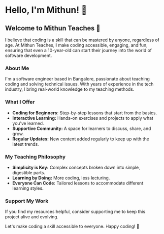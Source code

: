 # Hello, I'm Mithun! 👋

## Welcome to Mithun Teaches 🚀

I believe that coding is a skill that can be mastered by anyone, regardless of age. At Mithun Teaches, I make coding accessible, engaging, and fun, ensuring that even a 10-year-old can start their journey into the world of software development.

### About Me
I'm a software engineer based in Bangalore, passionate about teaching coding and solving technical issues. With years of experience in the tech industry, I bring real-world knowledge to my teaching methods.

### What I Offer
- **Coding for Beginners:** Step-by-step lessons that start from the basics.
- **Interactive Learning:** Hands-on exercises and projects to apply what you've learned.
- **Supportive Community:** A space for learners to discuss, share, and grow.
- **Regular Updates:** New content added regularly to keep up with the latest trends.

### My Teaching Philosophy
- **Simplicity is Key:** Complex concepts broken down into simple, digestible parts.
- **Learning by Doing:** More coding, less lecturing.
- **Everyone Can Code:** Tailored lessons to accommodate different learning styles.

### Support My Work
If you find my resources helpful, consider supporting me to keep this project alive and evolving.

Let's make coding a skill accessible to everyone. Happy coding! 🎉
